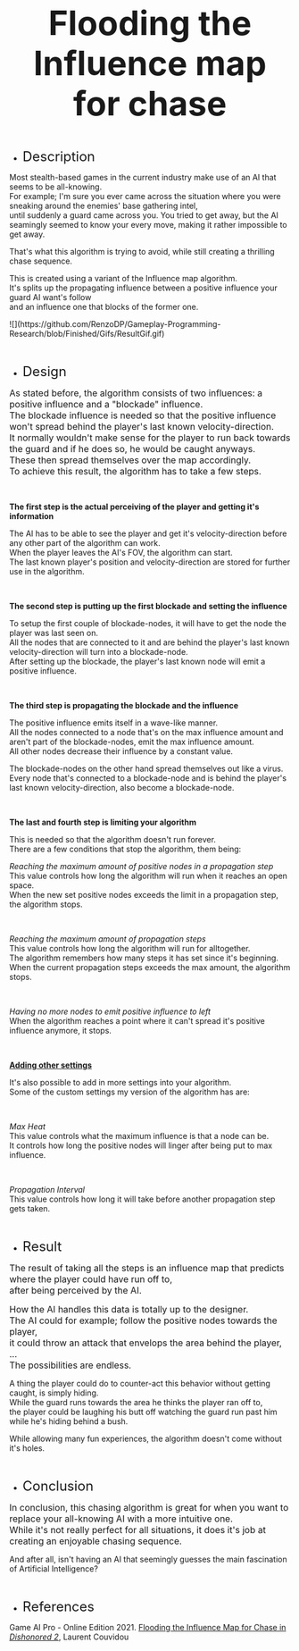 <p style="text-align: center;"><strong><span style="font-size: 60px;">Flooding the Influence map for chase</span></strong></p>
<p style="text-align: left;"><br></p>
<ul>
    <li style="text-align: left;"><span style="font-size: 24px;">Description</span></li>
</ul>
<p>Most stealth-based games in the current industry make use of an AI that seems to be all-knowing.<br>For example; I&apos;m sure you ever came across the situation where you were sneaking around the enemies&apos; base gathering intel,<br>until suddenly a guard came across you. You tried to get away, but the AI seamingly seemed to know your every move, making it rather impossible to get away.</p>
<p>That&apos;s what this algorithm is trying to avoid, while still creating a thrilling chase sequence.</p>
<p>This is created using a variant of the Influence map algorithm.<br>It&apos;s splits up the propagating influence between a positive influence your guard AI want&apos;s follow<br>and an influence one that blocks of the former one.</p>
![](https://github.com/RenzoDP/Gameplay-Programming-Research/blob/Finished/Gifs/ResultGif.gif)
<p><br></p>
<ul>
    <li style="text-align: left;"><span style="font-size: 24px;">Design</span></li>
</ul>
<p><span style="font-size: 16px;">As stated before, the algorithm consists of two influences: a positive influence and a &quot;blockade&quot; influence.</span><br><span style="font-size: 16px;">The blockade influence is needed so that the positive influence won&apos;t spread behind the player&apos;s last known velocity-direction.</span><br><span style="font-size: 16px;">It normally wouldn&apos;t make sense for the player to run back towards the guard and if he does so, he would be caught anyways.</span><br><span style="font-size: 16px;">These then spread themselves over the map accordingly.&nbsp;</span><br><span style="font-size: 16px;">To achieve this result, the algorithm has to take a few steps.</span></p>
<p><br></p>
<p><strong>The first step is the actual perceiving of the player and getting it&apos;s information</strong></p>
<p>The AI has to be able to see the player and get it&apos;s velocity-direction before any other part of the algorithm can work.<br>When the player leaves the AI&apos;s FOV, the algorithm can start.<br>The last known player&apos;s position and velocity-direction are stored for further use in the algorithm.</p>
<p><br></p>
<p><strong>The second step is putting up the first blockade and setting the influence<br></strong></p>
<p>To setup the first couple of blockade-nodes, it will have to get the node the player was last seen on.<br>All the nodes that are connected to it and are behind the player&apos;s last known velocity-direction will turn into a blockade-node.<br>After setting up the blockade, the player&apos;s last known node will emit a positive influence.</p>
<p><br></p>
<p><strong>The third step is propagating the blockade and the influence</strong></p>
<p>The positive influence emits itself in a wave-like manner.<br>All the nodes connected to a node that&apos;s on the max influence amount<strong>&nbsp;</strong>and aren&apos;t part of the blockade-nodes, emit the max influence amount.<br>All other nodes decrease their influence by a constant value.</p>
<p>The blockade-nodes on the other hand spread themselves out like a virus.<br>Every node that&apos;s connected to a blockade-node and is behind the player&apos;s last known velocity-direction, also become a blockade-node.</p>
<p><br></p>
<p><strong>The last and fourth step is limiting your algorithm</strong></p>
<p>This is needed so that the algorithm doesn&apos;t run forever.<br>There are a few conditions that stop the algorithm, them being:</p>
<p><em>Reaching the maximum amount of positive nodes in a propagation step</em><br>This value controls how long the algorithm will run when it reaches an open space.<br>When the new set positive nodes exceeds the limit in a propagation step, the algorithm stops.</p>
<p><br></p>
<p><em>Reaching the maximum amount of propagation steps</em><br>This value controls how long the algorithm will run for alltogether.<br>The algorithm remembers how many steps it has set since it&apos;s beginning.<br>When the current propagation steps exceeds the max amount, the algorithm stops.</p>
<p><br></p>
<p><em>Having no more nodes to emit positive influence to left</em><br>When the algorithm reaches a point where it can&apos;t spread it&apos;s positive influence anymore, it stops.</p>
<p><br></p>
<p><u><strong>Adding other settings</strong></u></p>
<p>It&apos;s also possible to add in more settings into your algorithm.<br>Some of the custom settings my version of the algorithm has are:</p>
<p><br></p>
<p><em>Max Heat</em><br>This value controls what the maximum influence is that a node can be.<br>It controls how long the positive nodes will linger after being put to max influence.</p>
<p><br></p>
<p><em>Propagation Interval</em><br>This value controls how long it will take before another propagation step gets taken.</p>
<p><br></p>
<ul>
    <li style="text-align: left;"><span style="font-size: 24px;">Result</span></li>
</ul>
<p><span style="font-size: 16px;">The result of taking all the steps is an influence map that predicts where the player could have run off to,</span><br><span style="font-size: 16px;">after being perceived by the AI.</span></p>
<p><span style="font-size: 16px;">How the AI handles this data is totally up to the designer.</span><br><span style="font-size: 16px;">The AI could for example;&nbsp;follow the positive nodes towards the player,</span><br><span style="font-size: 16px;">it could throw an attack that envelops the area behind the player, ...</span><br><span style="font-size: 16px;">The possibilities are endless.</span></p>
<p>A thing the player could do to counter-act this behavior without getting caught, is simply hiding.<br>While the guard runs towards the area he thinks the player ran off to,<br>the player could be laughing his butt off watching the guard run past him while he&apos;s hiding behind a bush.</p>
<p>While allowing many fun experiences, the algorithm doesn&apos;t come without it&apos;s holes.</p>
<p><br></p>
<ul>
    <li><span style="font-size: 24px;">Conclusion</span></li>
</ul>
<p><span style="font-size: 16px;">In conclusion, this chasing algorithm is great for when you want to replace your all-knowing AI with a more intuitive one.</span><br><span style="font-size: 16px;">While it&apos;s not really perfect for all situations, it does it&apos;s job at creating an enjoyable chasing sequence.</span></p>
<p>And after all, isn&apos;t having an AI that seemingly guesses the main fascination of Artificial Intelligence?</p>
<p><br></p>
<ul>
    <li><span style="font-size: 24px;">References</span></li>
</ul>
<p>Game AI Pro - Online Edition 2021. <a href="http://www.gameaipro.com/GameAIProOnlineEdition2021/GameAIProOnlineEdition2021_Chapter06_Flooding_the_Influence_Map_for_Chase_in_Dishonored_2.pdf">Flooding the Influence Map for Chase in <em>Dishonored 2</em></a>, Laurent Couvidou</p>
<p><br><br></p>
